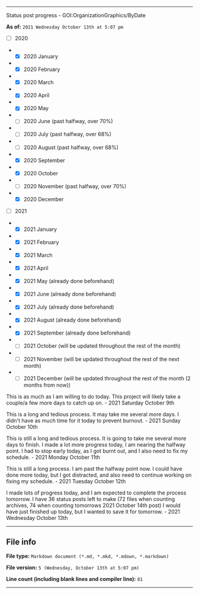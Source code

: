 
***

Status post progress - GOI:OrganizationGraphics/ByDate

**As of:** `2021 Wednesday October 13th at 5:07 pm`

- [ ] 2020

- - [x] 2020 January

- - [x] 2020 February

- - [x] 2020 March

- - [x] 2020 April

- - [x] 2020 May

- - [ ] 2020 June (past halfway, over 70%)

- - [ ] 2020 July (past halfway, over 68%)

- - [ ] 2020 August (past halfway, over 68%)

- - [x] 2020 September

- - [x] 2020 October

- - [ ] 2020 November (past halfway, over 70%)

- - [x] 2020 December

- [ ] 2021

- - [x] 2021 January

- - [x] 2021 February

- - [x] 2021 March

- - [x] 2021 April

- - [x] 2021 May (already done beforehand)

- - [x] 2021 June (already done beforehand)

- - [x] 2021 July (already done beforehand)

- - [x] 2021 August (already done beforehand)

- - [x] 2021 September (already done beforehand)

- - [ ] 2021 October (will be updated throughout the rest of the month)

- - [ ] 2021 November (will be updated throughout the rest of the next month)

- - [ ] 2021 December (will be updated throughout the rest of the month (2 months from now))

This is as much as I am willing to do today. This project will likely take a couple/a few more days to catch up on. - 2021 Saturday October 9th

This is a long and tedious process. It may take me several more days. I didn't have as much time for it today to prevent burnout. - 2021 Sunday October 10th

This is still a long and tedious process. It is going to take me several more days to finish. I made a lot more progress today, I am nearing the halfway point. I had to stop early today, as I got burnt out, and I also need to fix my schedule. - 2021 Monday October 11th

This is still a long process. I am past the halfway point now. I could have done more today, but I got distracted, and also need to continue working on fixing my schedule. - 2021 Tuesday October 12th

I made lots of progress today, and I am expected to complete the process tomorrow. I have 36 status posts left to make (72 files when counting archives, 74 when counting tomorrows 2021 October 14th post) I would have just finished up today, but I wanted to save it for tomorrow. - 2021 Wednesday October 13th

***

## File info

**File type:** `Markdown document (*.md, *.mkd, *.mdown, *.markdown)`

**File version:** `5 (Wednesday, October 13th at 5:07 pm)`

**Line count (including blank lines and compiler line):** `81`

***
